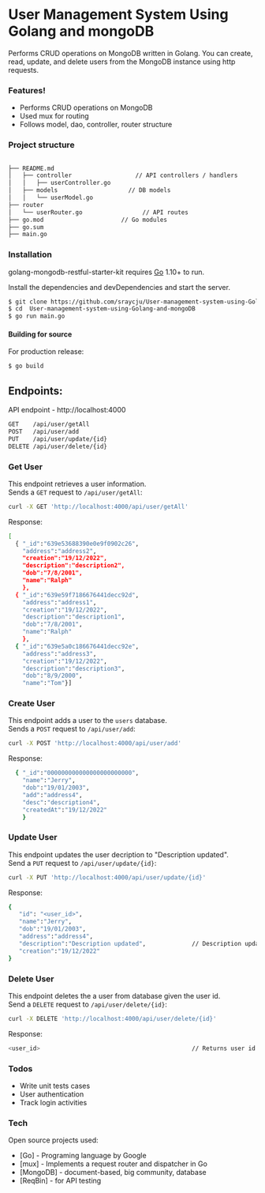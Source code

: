 # User Management System Using Golang and mongoDB

Performs CRUD operations on MongoDB written in Golang. You can create, read, update, and delete users from the MongoDB instance using http requests.

### Features!

  - Performs CRUD operations on MongoDB
  - Used mux for routing
  - Follows model, dao, controller, router structure

### Project structure
```bash

├── README.md
│   ├── controller                  // API controllers / handlers
│   │   ├── userController.go
│   ├── models                    // DB models
│   │   └── userModel.go
├── router
│   └── userRouter.go                 // API routes
├── go.mod                      // Go modules
├── go.sum
├── main.go

```
### Installation

golang-mongodb-restful-starter-kit requires [Go](https://golang.org/) 1.10+ to run.

Install the dependencies and devDependencies and start the server.

```sh
$ git clone https://github.com/sraycju/User-management-system-using-Golang-and-mongoDB.git
$ cd  User-management-system-using-Golang-and-mongoDB
$ go run main.go
```
#### Building for source
For production release:
```sh
$ go build
```

## Endpoints:

API endpoint - http://localhost:4000

```sh
GET    /api/user/getAll
POST   /api/user/add
PUT    /api/user/update/{id}
DELETE /api/user/delete/{id}
```

### Get User
This endpoint retrieves a user information.  
Sends a `GET` request to `/api/user/getAll`:
```sh
curl -X GET 'http://localhost:4000/api/user/getAll'
```
Response:
```sh
[
  { "_id":"639e53688390e0e9f0902c26",
    "address":"address2",
    "creation":"19/12/2022",
    "description":"description2",
    "dob":"7/8/2001",
    "name":"Ralph"
    },  
  { "_id":"639e59f7186676441decc92d",
    "address":"address1",
    "creation":"19/12/2022",
    "description":"description1",
    "dob":"7/8/2001",
    "name":"Ralph"
    }, 
  { "_id":"639e5a0c186676441decc92e",
    "address":"address3",
    "creation":"19/12/2022",
    "description":"description3",
    "dob":"8/9/2000",
    "name":"Tom"}]
```
### Create User
This endpoint adds a user to the `users` database.  
Sends a `POST` request to `/api/user/add`:
```sh
curl -X POST 'http://localhost:4000/api/user/add'
```
Response:  
```sh
  { "_id":"000000000000000000000000",
    "name":"Jerry",
    "dob":"19/01/2003",
    "add":"address4",
    "desc":"description4",
    "createdAt":"19/12/2022"
    }

```
### Update User
This endpoint updates the user decription to "Description updated".  
Send a `PUT` request to `/api/user/update/{id}`:
```sh
curl -X PUT 'http://localhost:4000/api/user/update/{id}'
```
Response:
```sh
{
   "id": "<user_id>",
   "name":"Jerry",
   "dob":"19/01/2003",
   "address":"address4",
   "description":"Description updated",             // Description updated
   "creation":"19/12/2022"
}
```

### Delete User
This endpoint deletes the a user from database given the user id.  
Send a `DELETE` request to `/api/user/delete/{id}`:
```sh
curl -X DELETE 'http://localhost:4000/api/user/delete/{id}'
```
Response:
```sh
<user_id>                                           // Returns user id of the deleted record
```
  ### Todos

  - Write unit tests cases
  - User authentication
  - Track login activities
  
### Tech

Open source projects used:

* [Go] - Programing language by Google
* [mux] - Implements a request router and dispatcher in Go
* [MongoDB] - document-based, big community, database
* [ReqBin] - for API testing




